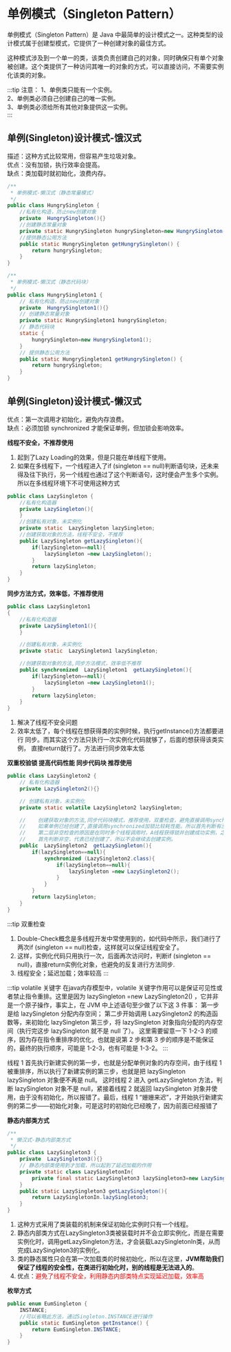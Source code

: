 
# 单例模式（Singleton Pattern）
单例模式（Singleton Pattern）是 Java 中最简单的设计模式之一。这种类型的设计模式属于创建型模式，它提供了一种创建对象的最佳方式。

这种模式涉及到一个单一的类，该类负责创建自己的对象，同时确保只有单个对象被创建。这个类提供了一种访问其唯一的对象的方式，可以直接访问，不需要实例化该类的对象。

:::tip 注意：
1、单例类只能有一个实例。  
2、单例类必须自己创建自己的唯一实例。  
3、单例类必须给所有其他对象提供这一实例。  
:::

## 单例(Singleton)设计模式-饿汉式

描述：这种方式比较常用，但容易产生垃圾对象。  
优点：没有加锁，执行效率会提高。  
缺点：类加载时就初始化，浪费内存。  

```java
/**
 * 单例模式-懒汉式（静态常量模式）
 */
public class HungrySingleton {
    //私有化构造，防止new创建对象
    private  HungrySingleton(){}
    //创建静态常量对象
    private static HungrySingleton hungrySingleton=new HungrySingleton();
    //提供静态公用方法
    public static HungrySingleton getHungrySingleton() {
        return hungrySingleton;
    }
}
```

```java
/**
 * 单例模式-懒汉式（静态代码块）
 */
public class HungrySingleton1 {
    // 私有化构造，防止new创建对象
    private  HungrySingleton1(){}
    // 创建静态常量对象
    private static HungrySingleton1 hungrySingleton;
    // 静态代码块
    static {
        hungrySingleton=new HungrySingleton1();
    }
    // 提供静态公用方法
    public static HungrySingleton1 getHungrySingleton() {
        return hungrySingleton;
    }
}
```

## 单例(Singleton)设计模式-懒汉式

优点：第一次调用才初始化，避免内存浪费。  
缺点：必须加锁 synchronized 才能保证单例，但加锁会影响效率。

**线程不安全，不推荐使用** 
1. 起到了Lazy Loading的效果，但是只能在单线程下使用。
2. 如果在多线程下，一个线程进入了if (singleton == null)判断语句块，还未来得及往下执行，另一个线程也通过了这个判断语句，这时便会产生多个实例。所以在多线程环境下不可使用这种方式

```java
public class LazySingleton {
    //私有化构造器
    private LazySingleton(){
    }
    //创建私有对象，未实例化
    private static  LazySingleton lazySingleton;
    //创建获取对象的方法，线程不安全，不推荐
    public LazySingleton getLazySingleton(){
        if(lazySingleton==null){
            lazySingleton =new LazySingleton();
        }
        return lazySingleton;
    }
}
```

**同步方法方式，效率低，不推荐使用**

```java
public class LazySingleton1
{
    //私有化构造器
    private LazySingleton1(){
    }

    //创建私有对象，未实例化
    private static  LazySingleton1 lazySingleton;

    //创建获取对象的方法,同步方法模式，效率低不推荐
    public synchronized  LazySingleton1  getLazySingleton(){
        if(lazySingleton==null){
            lazySingleton =new LazySingleton1();
        }
        return lazySingleton;
    }
}
```
1. 解决了线程不安全问题
2. 效率太低了，每个线程在想获得类的实例时候，执行getInstance()方法都要进行
同步。而其实这个方法只执行一次实例化代码就够了，后面的想获得该类实例， 直接return就行了。方法进行同步效率太低

**双重校验锁 提高代码性能 同步代码块 推荐使用**

```java
public class LazySingleton2 {
    // 私有化构造器
    private LazySingleton2(){}

    // 创建私有对象，未实例化
    private static volatile LazySingleton2 lazySingleton;

    //    创建获取对象的方法,同步代码块模式，推荐使用，双重检查，避免直接调用synchronized造成性能浪费
    //    如果单例已经创建了,直接调用synchronized加锁比较耗性能。所以首先判断有没有创建，没创建再加锁。
    //    第二层非空检查的原因是在同时多个线程调用时，A线程获得锁并创建成功实例，之后释放锁，前面一起竞争的B线程获得锁，
    //    首先判断非空，代表已经创建了，所以不会继续去创建实例。
    public  LazySingleton2  getLazySingleton(){
        if(lazySingleton==null){
            synchronized (LazySingleton2.class){
                if(lazySingleton==null){
                    lazySingleton =new LazySingleton2();
                }
            }
        }
        return lazySingleton;
    }
}
```
:::tip 双重检查
1. Double-Check概念是多线程开发中常使用到的，如代码中所示，我们进行了两次if (singleton == null)检查，这样就可以保证线程安全了。
2. 这样，实例化代码只用执行一次，后面再次访问时，判断if (singleton == null)，直接return实例化对象，也避免的反复进行方法同步.
3. 线程安全；延迟加载；效率较高
:::

:::tip volatile 关键字
在java内存模型中，volatile 关键字作用可以是保证可见性或者禁止指令重排。这里是因为  lazySingleton =new LazySingleton2() ，它并非是一个原子操作，事实上，在 JVM 中上述语句至少做了以下这 3 件事：
第一步是给 lazySingleton 分配内存空间；
第二步开始调用 LazySingleton2 的构造函数等，来初始化 lazySingleton
第三步，将 lazySingleton 对象指向分配的内存空间（执行完这步 lazySingleton 就不是 null 了）。
这里需要留意一下 1-2-3 的顺序，因为存在指令重排序的优化，也就是说第 2 步和第 3 步的顺序是不能保证的，最终的执行顺序，可能是 1-2-3，也有可能是 1-3-2。
:::

线程 1 首先执行新建实例的第一步，也就是分配单例对象的内存空间，由于线程 1 被重排序，所以执行了新建实例的第三步，也就是把 lazySingleton lazySingleton 对象便不再是 null。
这时线程 2 进入 getLazySingleton 方法，判断 lazySingleton 对象不是 null，紧接着线程 2 就返回 lazySingleton 对象并使用，由于没有初始化，所以报错了。最后，线程 1 “姗姗来迟”，才开始执行新建实例的第二步——初始化对象，可是这时的初始化已经晚了，因为前面已经报错了



**静态内部类方式**

```java
/**
 * 懒汉式-静态内部类方式
 */
public class LazySingleton3 {
    private  LazySingleton3(){}
    // 静态内部类使用到才加载，所以起到了延迟加载的作用
    private static class LazySingletonIn{
        private final static LazySingleton3 lazySingleton3=new LazySingleton3();
    }
    public static LazySingleton3 getLazySingleton(){
        return LazySingletonIn.lazySingleton3;
    }
}
```
1. 这种方式采用了类装载的机制来保证初始化实例时只有一个线程。
2. 静态内部类方式在LazySingleton3类被装载时并不会立即实例化，而是在需要实例化时，调用getLazySingleton方法，才会装载LazySingletonIn类，从而完成LazySingleton3的实例化。
3. 类的静态属性只会在第一次加载类的时候初始化，所以在这里，**JVM帮助我们保证了线程的安全性，在类进行初始化时，别的线程是无法进入的**。
4. 优点：<font color='red'>避免了线程不安全，利用静态内部类特点实现延迟加载，效率高</font>

**枚举方式**

```java
public enum EumSingleton {
    INSTANCE;
    //可以省略此方法，通过Singleton.INSTANCE进行操作
    public static EumSingleton getInstance() {
        return EumSingleton.INSTANCE;
    }
}
```